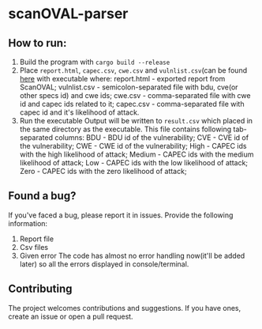 # scanOVAL-parser
## How to run:
1. Build the program with `cargo build --release`
2. Place `report.html`, `capec.csv`, `cwe.csv` and `vulnlist.csv`(can be found [here](https://drive.google.com/file/d/1qpauKzEZRhWc57zmvnfVhePOEsOAUpCD/view?usp=sharing) with executable where:
  report.html - exported report from ScanOVAL;
  vulnlist.csv - semicolon-separated file with bdu, cve(or other specs id) and cwe ids;
  cwe.csv - comma-separated file with cwe id and capec ids related to it;
  capec.csv - comma-separated file with capec id and it's likelihood of attack.
3. Run the executable
Output will be written to `result.csv` which placed in the same directory as the executable. 
This file contains following tab-separated columns:
  BDU - BDU id of the vulnerability;
  CVE - CVE id of the vulnerability;
  CWE - CWE id of the vulnerability;
  High - CAPEC ids with the high likelihood of attack;
  Medium - CAPEC ids with the medium likelihood of attack;
  Low - CAPEC ids with the low likelihood of attack;
  Zero - CAPEC ids with the zero likelihood of attack;

## Found a bug?
If you've faced a bug, please report it in issues. Provide the following information:
  1. Report file
  2. Csv files
  3. Given error
The code has almost no error handling now(it'll be added later) so all the errors displayed in console/terminal.

## Contributing
The project welcomes contributions and suggestions. If you have ones, create an issue or open a pull request.
